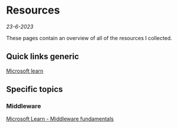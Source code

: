 # Resources

*23-6-2023*

These pages contain an overview of all of the resources I collected.

## Quick links generic

[Microsoft learn](https://learn.microsoft.com/en-us/)

## Specific topics

### Middleware

[Microsoft Learn - Middleware fundamentals](https://learn.microsoft.com/en-us/aspnet/core/fundamentals/middleware/?view=aspnetcore-7.0)